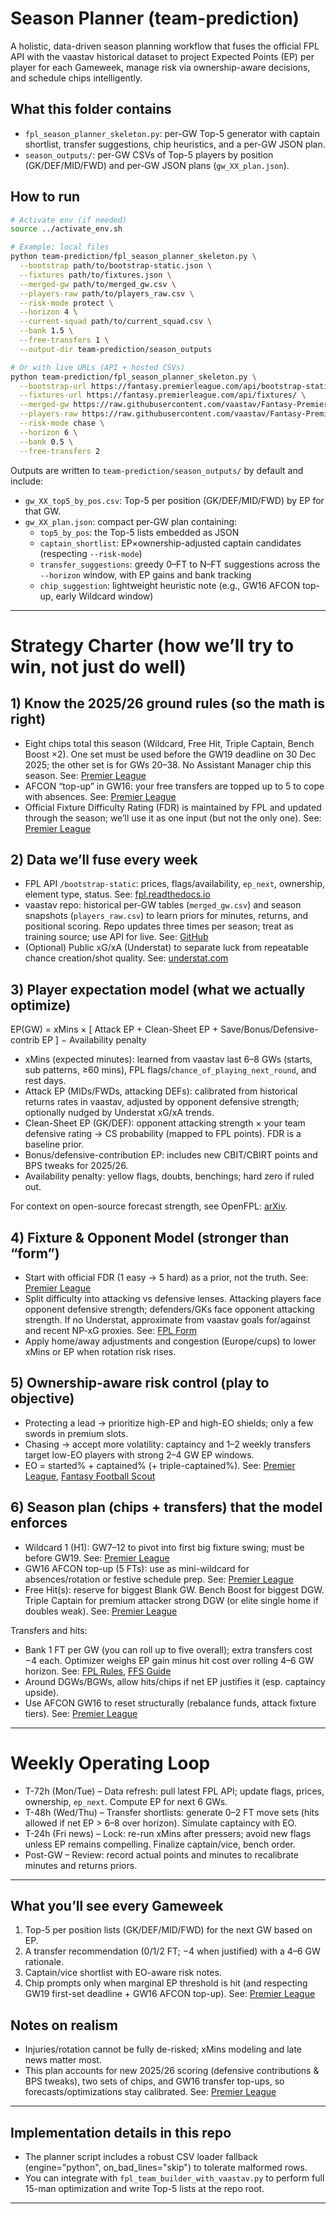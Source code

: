 # Season Planner (team-prediction)

A holistic, data-driven season planning workflow that fuses the official FPL API with the vaastav historical dataset to project Expected Points (EP) per player for each Gameweek, manage risk via ownership-aware decisions, and schedule chips intelligently.

## What this folder contains
- `fpl_season_planner_skeleton.py`: per-GW Top-5 generator with captain shortlist, transfer suggestions, chip heuristics, and a per-GW JSON plan.
- `season_outputs/`: per-GW CSVs of Top-5 players by position (GK/DEF/MID/FWD) and per-GW JSON plans (`gw_XX_plan.json`).

## How to run
```bash
# Activate env (if needed)
source ../activate_env.sh

# Example: local files
python team-prediction/fpl_season_planner_skeleton.py \
  --bootstrap path/to/bootstrap-static.json \
  --fixtures path/to/fixtures.json \
  --merged-gw path/to/merged_gw.csv \
  --players-raw path/to/players_raw.csv \
  --risk-mode protect \
  --horizon 4 \
  --current-squad path/to/current_squad.csv \
  --bank 1.5 \
  --free-transfers 1 \
  --output-dir team-prediction/season_outputs

# Or with live URLs (API + hosted CSVs)
python team-prediction/fpl_season_planner_skeleton.py \
  --bootstrap-url https://fantasy.premierleague.com/api/bootstrap-static/ \
  --fixtures-url https://fantasy.premierleague.com/api/fixtures/ \
  --merged-gw https://raw.githubusercontent.com/vaastav/Fantasy-Premier-League/master/data/2025-26/gws/merged_gw.csv \
  --players-raw https://raw.githubusercontent.com/vaastav/Fantasy-Premier-League/master/data/2025-26/players_raw.csv \
  --risk-mode chase \
  --horizon 6 \
  --bank 0.5 \
  --free-transfers 2
```

Outputs are written to `team-prediction/season_outputs/` by default and include:

- `gw_XX_top5_by_pos.csv`: Top-5 per position (GK/DEF/MID/FWD) by EP for that GW.
- `gw_XX_plan.json`: compact per-GW plan containing:
  - `top5_by_pos`: the Top-5 lists embedded as JSON
  - `captain_shortlist`: EP×ownership-adjusted captain candidates (respecting `--risk-mode`)
  - `transfer_suggestions`: greedy 0–FT to N–FT suggestions across the `--horizon` window, with EP gains and bank tracking
  - `chip_suggestion`: lightweight heuristic note (e.g., GW16 AFCON top-up, early Wildcard window)

---

# Strategy Charter (how we’ll try to win, not just do well)

## 1) Know the 2025/26 ground rules (so the math is right)

- Eight chips total this season (Wildcard, Free Hit, Triple Captain, Bench Boost ×2). One set must be used before the GW19 deadline on 30 Dec 2025; the other set is for GWs 20–38. No Assistant Manager chip this season. See: [Premier League][1]
- AFCON “top-up” in GW16: your free transfers are topped up to 5 to cope with absences. See: [Premier League][1]
- Official Fixture Difficulty Rating (FDR) is maintained by FPL and updated through the season; we’ll use it as one input (but not the only one). See: [Premier League][2]

## 2) Data we’ll fuse every week

- FPL API `/bootstrap-static`: prices, flags/availability, `ep_next`, ownership, element type, status. See: [fpl.readthedocs.io][3]
- vaastav repo: historical per-GW tables (`merged_gw.csv`) and season snapshots (`players_raw.csv`) to learn priors for minutes, returns, and positional scoring. Repo updates three times per season; treat as training source; use API for live. See: [GitHub][4]
- (Optional) Public xG/xA (Understat) to separate luck from repeatable chance creation/shot quality. See: [understat.com][5]

## 3) Player expectation model (what we actually optimize)

EP(GW) = xMins × [ Attack EP + Clean-Sheet EP + Save/Bonus/Defensive-contrib EP ] − Availability penalty

- xMins (expected minutes): learned from vaastav last 6–8 GWs (starts, sub patterns, ≥60 mins), FPL flags/`chance_of_playing_next_round`, and rest days.
- Attack EP (MIDs/FWDs, attacking DEFs): calibrated from historical returns rates in vaastav, adjusted by opponent defensive strength; optionally nudged by Understat xG/xA trends.
- Clean-Sheet EP (GK/DEF): opponent attacking strength × your team defensive rating → CS probability (mapped to FPL points). FDR is a baseline prior.
- Bonus/defensive-contribution EP: includes new CBIT/CBIRT points and BPS tweaks for 2025/26.
- Availability penalty: yellow flags, doubts, benchings; hard zero if ruled out.

For context on open-source forecast strength, see OpenFPL: [arXiv][7].

## 4) Fixture & Opponent Model (stronger than “form”)

- Start with official FDR (1 easy → 5 hard) as a prior, not the truth. See: [Premier League][2]
- Split difficulty into attacking vs defensive lenses. Attacking players face opponent defensive strength; defenders/GKs face opponent attacking strength. If no Understat, approximate from vaastav goals for/against and recent NP-xG proxies. See: [FPL Form][8]
- Apply home/away adjustments and congestion (Europe/cups) to lower xMins or EP when rotation risk rises.

## 5) Ownership-aware risk control (play to objective)

- Protecting a lead → prioritize high-EP and high-EO shields; only a few swords in premium slots.
- Chasing → accept more volatility: captaincy and 1–2 weekly transfers target low-EO players with strong 2–4 GW EP windows.
- EO = started% + captained% (+ triple-captained%). See: [Premier League][9], [Fantasy Football Scout][10]

## 6) Season plan (chips + transfers) that the model enforces

- Wildcard 1 (H1): GW7–12 to pivot into first big fixture swing; must be before GW19. See: [Premier League][1]
- GW16 AFCON top-up (5 FTs): use as mini-wildcard for absences/rotation or festive schedule prep. See: [Premier League][1]
- Free Hit(s): reserve for biggest Blank GW. Bench Boost for biggest DGW. Triple Captain for premium attacker strong DGW (or elite single home if doubles weak). See: [Premier League][11]

Transfers and hits:
- Bank 1 FT per GW (you can roll up to five overall); extra transfers cost −4 each. Optimizer weighs EP gain minus hit cost over rolling 4–6 GW horizon. See: [FPL Rules][12], [FFS Guide][13]
- Around DGWs/BGWs, allow hits/chips if net EP justifies it (esp. captaincy upside).
- Use AFCON GW16 to reset structurally (rebalance funds, attack fixture tiers). See: [Premier League][1]

---

# Weekly Operating Loop

- T-72h (Mon/Tue) – Data refresh: pull latest FPL API; update flags, prices, ownership, `ep_next`. Compute EP for next 6 GWs.
- T-48h (Wed/Thu) – Transfer shortlists: generate 0–2 FT move sets (hits allowed if net EP > 6–8 over horizon). Simulate captaincy with EO.
- T-24h (Fri news) – Lock: re-run xMins after pressers; avoid new flags unless EP remains compelling. Finalize captain/vice, bench order.
- Post-GW – Review: record actual points and minutes to recalibrate minutes and returns priors.

---

## What you’ll see every Gameweek

1. Top-5 per position lists (GK/DEF/MID/FWD) for the next GW based on EP.
2. A transfer recommendation (0/1/2 FT; −4 when justified) with a 4–6 GW rationale.
3. Captain/vice shortlist with EO-aware risk notes.
4. Chip prompts only when marginal EP threshold is hit (and respecting GW19 first-set deadline + GW16 AFCON top-up). See: [Premier League][1]

## Notes on realism

- Injuries/rotation cannot be fully de-risked; xMins modeling and late news matter most.
- This plan accounts for new 2025/26 scoring (defensive contributions & BPS tweaks), two sets of chips, and GW16 transfer top-ups, so forecasts/optimizations stay calibrated. See: [Premier League][1]

---

## Implementation details in this repo

- The planner script includes a robust CSV loader fallback (engine="python", on_bad_lines="skip") to tolerate malformed rows.
- You can integrate with `fpl_team_builder_with_vaastav.py` to perform full 15-man optimization and write Top-5 lists at the repo root.

---

[1]: https://www.premierleague.com/en/news/4373187/whats-new-for-202526-changes-in-fantasy-premier-league
[2]: https://www.premierleague.com/en/news/4324765/get-the-fixture-difficulty-ratings-for-2025/26-fpl-season
[3]: https://fpl.readthedocs.io/en/latest/classes/player.html
[4]: https://github.com/vaastav/Fantasy-Premier-League
[5]: https://understat.com/league/EPL
[6]: https://www.premierleague.com/en/news/68553
[7]: https://arxiv.org/abs/2508.09992
[8]: https://fplform.com/fpl-fixture-difficulty
[9]: https://www.premierleague.com/en/news/2683145
[10]: https://www.fantasyfootballscout.co.uk/2021/03/24/what-is-effective-ownership-and-why-is-it-so-widely-talked-about-in-fpl/
[11]: https://www.premierleague.com/en/news/2174900
[12]: https://fantasy.premierleague.com/help/rules
[13]: https://www.fantasyfootballscout.co.uk/2025/07/21/how-to-make-fpl-transfers-and-explaining-a-points-hit/
